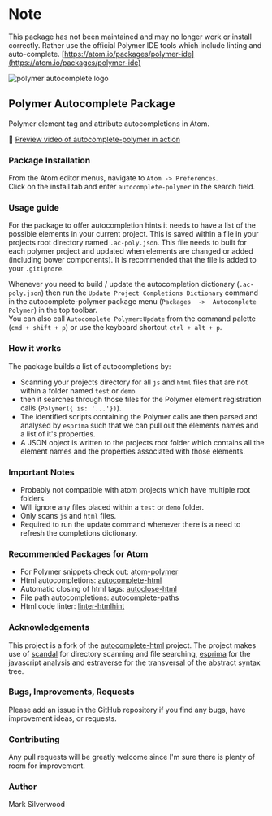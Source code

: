 # Note
This package has not been maintained and may no longer work or install correctly.
Rather use the official Polymer IDE tools which include linting and auto-complete. [https://atom.io/packages/polymer-ide](https://atom.io/packages/polymer-ide)

![polymer autocomplete logo](https://cloud.githubusercontent.com/assets/3482679/7901748/3685cfb6-0798-11e5-8865-6106193cc2e4.png)  

## Polymer Autocomplete Package

Polymer element tag and attribute autocompletions in Atom.


:movie_camera: [Preview video of autocomplete-polymer in action](https://dl.dropboxusercontent.com/u/6808702/autocomplete-polymer-preview.mp4)

### Package Installation
From the Atom editor menus, navigate to `Atom -> Preferences`.  
Click on the install tab and enter `autocomplete-polymer` in the search field.  

### Usage guide
For the package to offer autocompletion hints it needs to have a list of the possible elements
in your current project. This is saved within a file in your projects root directory named `.ac-poly.json`. This file needs to built for each polymer project and updated when elements are changed or added (including bower components). It is recommended that the file is added to your `.gitignore`.  

Whenever you need to build / update the autocompletion dictionary (`.ac-poly.json`) then run the `Update Project Completions Dictionary` command in the autocomplete-polymer package menu (`Packages  ->  Autocomplete Polymer`) in the top toolbar.  
You can also call `Autocomplete Polymer:Update` from the command palette (`cmd + shift + p`) or use the keyboard shortcut `ctrl + alt + p`.

### How it works
The package builds a list of autocompletions by:
- Scanning your projects directory for all `js` and `html` files that are not within a folder named `test` or `demo`.
- then it searches through those files for the Polymer element registration calls (`Polymer({ is: '...'})`).
- The identified scripts containing the Polymer calls are then parsed and analysed by `esprima` such that we can pull out the elements names and a list of it's properties.
- A JSON object is written to the projects root folder which contains all the element names and the properties associated with those elements.

### Important Notes
- Probably not compatible with atom projects which have multiple root folders.
- Will ignore any files placed within a `test` or `demo` folder.
- Only scans `js` and `html` files.
- Required to run the update command whenever there is a need to refresh the completions dictionary.

### Recommended Packages for Atom
- For Polymer snippets check out: [atom-polymer](https://atom.io/packages/atom-polymer)  
- Html autocompletions: [autocomplete-html](https://atom.io/packages/autocomplete-html)  
- Automatic closing of html tags: [autoclose-html](https://atom.io/packages/autoclose-html)  
- File path autocompletions: [autocomplete-paths](https://atom.io/packages/autocomplete-paths)
- Html code linter: [linter-htmlhint](https://atom.io/packages/linter-htmlhint)


### Acknowledgements
This project is a fork of the [autocomplete-html](https://github.com/atom/autocomplete-html) project.  The project makes use of [scandal](https://github.com/atom/scandal) for directory scanning and file searching, [esprima](http://http://esprima.org/) for the javascript analysis and [estraverse](https://github.com/estools/estraverse) for the transversal of the abstract syntax tree.

### Bugs, Improvements, Requests
Please add an issue in the GitHub repository if you find any bugs, have improvement ideas, or requests.

### Contributing
Any pull requests will be greatly welcome since I'm sure there is plenty of room for improvement.

### Author
Mark Silverwood
